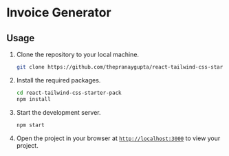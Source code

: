 # Invoice Generator


## Usage


1. Clone the repository to your local machine.
    ```sh
    git clone https://github.com/thepranaygupta/react-tailwind-css-starter-pack.git
    ```

2. Install the required packages.
    ```sh
    cd react-tailwind-css-starter-pack
    npm install
    ```

3. Start the development server.
    ```sh
    npm start
    ```
4. Open the project in your browser at [`http://localhost:3000`](http://localhost:3000) to view your project.
